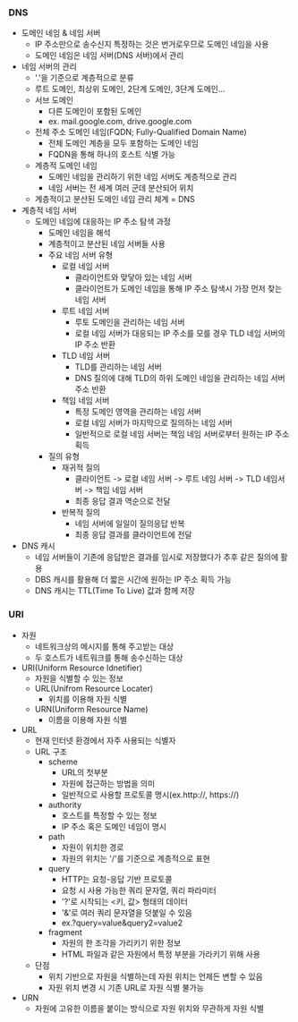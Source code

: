 ### DNS
- 도메인 네임 & 네임 서버
  - IP 주소만으로 송수신지 특정하는 것은 번거로우므로 도메인 네임을 사용
  - 도메인 네임은 네임 서버(DNS 서버)에서 관리
- 네임 서버의 관리
  - '.'을 기준으로 계층적으로 분류
  - 루트 도메인, 최상위 도메인, 2단계 도메인, 3단계 도메인...
  - 서브 도메인
    - 다른 도메인이 포함된 도메인
    - ex. mail.google.com, drive.google.com
  - 전체 주소 도메인 네임(FQDN; Fully-Qualified Domain Name)
    - 전체 도메인 계층을 모두 포함하는 도메인 네임
    - FQDN을 통해 하나의 호스트 식별 가능
  - 계층적 도메인 네임
    - 도메인 네임을 관리하기 위한 네임 서버도 계층적으로 관리
    - 네임 서버는 전 세계 여러 군데 분산되어 위치
  - 계층적이고 분산된 도메인 네임 관리 체계 = DNS
- 계층적 네임 서버
  - 도메인 네임에 대응하는 IP 주소 탐색 과정
    - 도메인 네임을 해석
    - 계층적이고 분산된 네임 서버들 사용
    - 주요 네임 서버 유형
      - 로컬 네임 서버
        - 클라이언트와 맞닿아 있는 네임 서버
        - 클라이언트가 도메인 네임을 통해 IP 주소 탐색시 가장 먼저 찾는 네임 서버
      - 루트 네임 서버
        - 루토 도메인을 관리하는 네임 서버
        - 로컬 네임 서버가 대응되는 IP 주소를 모를 경우 TLD 네임 서버의 IP 주소 반환
      - TLD 네임 서버
        - TLD를 관리하는 네임 서버
        - DNS 질의에 대해 TLD의 하위 도메인 네임을 관리하는 네임 서버 주소 반환
      - 책임 네임 서버 
        - 특정 도메인 영역을 관리하는 네임 서버
        - 로컬 네임 서버가 마지막으로 질의하는 네임 서버
        - 일반적으로 로컬 네임 서버는 책임 네임 서버로부터 원하는 IP 주소 획득
    - 질의 유형
      - 재귀적 질의
        - 클라이언트 -> 로컬 네임 서버 -> 루트 네임 서버 -> TLD 네임서버 -> 책임 네임 서버
        - 최종 응답 결과 역순으로 전달
      - 반복적 질의
        - 네임 서버에 일일이 질의응답 반복
        - 최종 응답 결과를 클라이언트에 전달
- DNS 캐시
  - 네임 서버들이 기존에 응답받은 결과를 임시로 저장했다가 추후 같은 질의에 활용
  - DBS 캐시를 활용해 더 짧은 시간에 원하는 IP 주소 획득 가능
  - DNS 캐시는 TTL(Time To Live) 값과 함께 저장

### URI
- 자원
  - 네트워크상의 메시지를 통해 주고받는 대상
  - 두 호스트가 네트워크를 통해 송수신하는 대상
- URI(Uniform Resource Idnetifier)
  - 자원을 식별할 수 있는 정보
  - URL(Unifrom Resource Locater)
    - 위치를 이용해 자원 식별
  - URN(Uniform Resource Name)
    - 이름을 이용해 자원 식별
- URL
  - 현재 인터넷 환경에서 자주 사용되는 식별자
  - URL 구조
    - scheme
      - URL의 첫부분
      - 자원에 접근하는 방법을 의미
      - 일반적으로 사용할 프로토콜 명시(ex.http://, https://)
    - authority
      - 호스트를 특정할 수 있는 정보
      - IP 주소 혹은 도메인 네임이 명시
    - path
      - 자원이 위치한 경로
      - 자원의 위치는 '/'를 기준으로 계층적으로 표현
    - query
      - HTTP는 요청-응답 기반 프로토콜
      - 요청 시 사용 가능한 쿼리 문자열, 쿼리 파라미터
      - '?'로 시작되는 <키, 값> 형태의 데이터
      - '&'로 여러 쿼리 문자열을 덧붙일 수 있음
      - ex.?query=value&query2=value2
    - fragment
      - 자원의 한 조각을 가리키기 위한 정보
      - HTML 파일과 같은 자원에서 특정 부분을 가라키기 위해 사용
  - 단점
    - 위치 기반으로 자원을 식별하는데 자원 위치는 언제든 변할 수 있음
    - 자원 위치 변경 시 기존 URL로 자원 식별 불가능
- URN
  - 자원에 고유한 이름을 붙이는 방식으로 자원 위치와 무관하게 자원 식별
